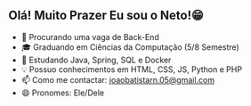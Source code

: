 ## Olá! Muito Prazer Eu sou o Neto!😁

- 🔭 Procurando uma vaga de Back-End
- 🎓 Graduando em Ciências da Computação (5/8 Semestre)
- 🌱 Estudando Java, Spring, SQL e Docker
- 💡 Possuo conhecimentos em HTML, CSS, JS, Python e PHP
- 📫 Como me contactar: joaobatistarn.05@gmail.com
- 😄 Pronomes: Ele/Dele
